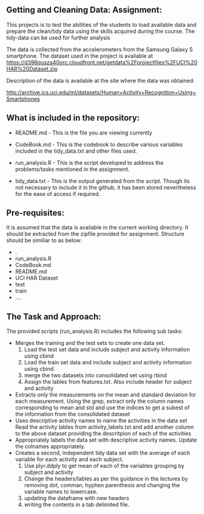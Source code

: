 Getting and Cleaning Data: Assignment: 
----------------------------------------------

This projects is to test the abilities of the students to load available data and prepare the clean/tidy data using the skills acquired during the course. The tidy-data can be used for further analysis 

The data is collected from the accelerometers from the Samsung Galaxy S smartphone. The dataset used in the project is available at https://d396qusza40orc.cloudfront.net/getdata%2Fprojectfiles%2FUCI%20HAR%20Dataset.zip

Description of the data is available at the site where the data was obtained: 

http://archive.ics.uci.edu/ml/datasets/Human+Activity+Recognition+Using+Smartphones 


What is included in the repository:
----------------------------------------------

* README.md - This is the file you are viewing currently

* CodeBook.md - This is the codebook to describe various variables included in the tidy_data.txt and other files used. 

* run_analysis.R - This is the script developed to address the problems/tasks mentioned in the assignment.

* tidy_data.txt - This is the output generated from the script. Though its not necessary to include it in the github, it has been stored nevertheless for the ease of access if required. 



Pre-requisites:
----------------------------------------------
 It is assumed that the data is available in the current working directory. It should be extracted from the zipfile provided for assignment. Structure should be similiar to as below:

* .
* run_analysis.R
* CodeBook.md
* README.md
* UCI HAR Dataset
 * test
 * train
 * ....


The Task and Approach:
----------------------------------------------
The provided scripts (run_analysis.R) includes the following sub tasks: 
* Merges the training and the test sets to create one data set.
  1. Load the test set data and include subject and activity information using cbind
  2. Load the train set data and include subject and activity information using cbind 
  3. merge the two datasets into consolidated set using rbind
  4. Assign the lables from features.txt. Also include header for subject and activity
* Extracts only the measurements on the mean and standard deviation for each measurement. 
  Using the grep, extract only the column names corresponding to mean and std and use the indices to get a subest of the information from the consolidated dataset
* Uses descriptive activity names to name the activities in the data set
  Read the activity lables from activity_labels.txt and add another column to the above dataset providing the descritpion of each of the activities
* Appropriately labels the data set with descriptive activity names. 
 Update the colnames appropriately.
* Creates a second, independent tidy data set with the average of each variable for each activity and each subject. 
  1. Use plyr.ddply to get mean of each of the variables grouping by subject and activity
  2. Change the headers/lables as per the guidance in the lectures by removing dot, comman, hyphen parenthesis and changing the variable names to lowercase.
  3. updating the dataframe with new headers
  4. writing the contents in a tab delimited file.

